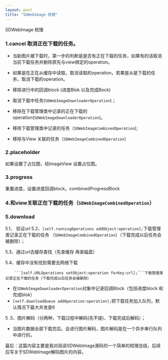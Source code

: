 ```yaml
---
layout: post
title: "SDWebImage 梳理"
---
```

SDWebImage 梳理

### 1.cancel 取消正在下载的任务。
+ 当新图片被下载时，第一步的判断是是否有正在下载的任务，如果有的话取消当前下载任务并删除原先与view绑定的operation。

+ 如果是在正在从缓存中读取，取消读取的operation，若果是从是下载的任务，取消下载的operation。

+ 移除进行中的回调block (进度Blok 以及完成Bock)

+ 取消下载中任务(```SDWebImageDownloaderOperation```)；

+ 移除在下载管理类中记录的正在下载的operation(```SDWebImageDownloaderOperation```)。

+ 移除下载管理类中记录的任务（```SDWebImageCombinedOperation```);

+ 移除与View 关联的任务（```SDWebImageCombinedOperation```）

### 2.placeholder

   如果设置了占位图，给ImageView 设置占位图。

### 3.progress

   重置进度，设置进度回调block。combinedProgressBlock

### 4.和view关联正在下载的任务（```SDWebImageCombinedOperation```）

### 5.download

   5.1、 验证url
   5.2、```[self.runningOperations addObject:operation];```下载管理类记录正在下载的任务 （```SDWebImageCombinedOperation```）（下载完成以后任务会被删除）；

   5.3、通过url去缓存查找（先查缓存 再查磁盘）

   5.4、缓存中没有找到需要去网络下载

        ```[self.URLOperations setObject:operation forKey:url];```下载管理类记录正在下载的任务（下载完成以后任务会被删除）

   *  在```SDWebImageDownloaderOperation```对象中记录回调Block（包括进度block 和完成blok）
   *  ```[self.downloadQueue addOperation:operation];```把下载任务加入队列，默认情况下最大并发是6

   5 .5、图片解码（分两种，下载过程中解码(先不提)、下载完成后解码）；
   *  当图片数据全部下载完后。会进行图片解码，图片解码是在一个异步串行队列中进行的。 



最后：这篇内容主要是我对阅读SDWebImage源码的一个简单的梳理总结，后续后写关于SDWebImage解码图片的内容。
